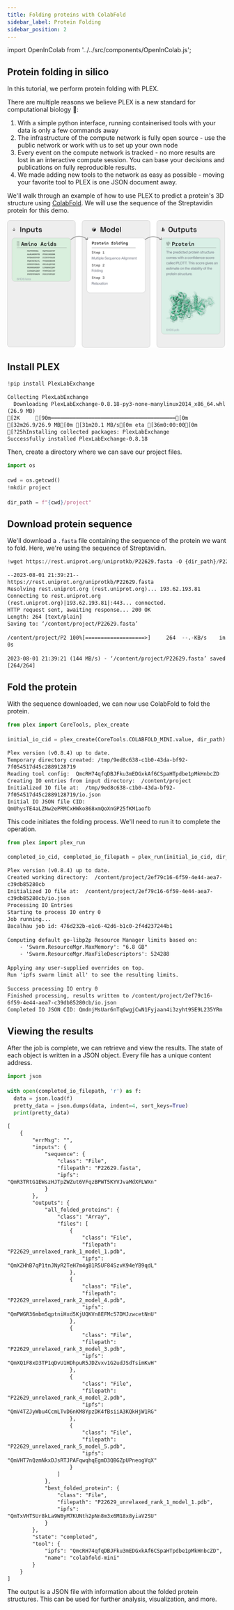 ```yaml
---
title: Folding proteins with ColabFold
sidebar_label: Protein Folding
sidebar_position: 2
---
```


import OpenInColab from '../../src/components/OpenInColab.js';

<OpenInColab link="https://colab.research.google.com/drive/1AfnJ50Ei4_9KXdKgexwdmEiwwDDXsfWJ?usp=sharing"></OpenInColab>

## Protein folding in silico

In this tutorial, we perform protein folding with PLEX.

There are multiple reasons we believe PLEX is a new standard for computational biology 🧫:
1. With a simple python interface, running containerised tools with your data is only a few commands away
2. The infrastructure of the compute network is fully open source - use the public network or work with us to set up your own node
3. Every event on the compute network is tracked - no more results are lost in an interactive compute session. You can base your decisions and publications on fully reproducible results.
4. We made adding new tools to the network as easy as possible - moving your favorite tool to PLEX is one JSON document away.

We'll walk through an example of how to use PLEX to predict a protein's 3D structure using [ColabFold](https://www.nature.com/articles/s41592-022-01488-1). We will use the sequence of the Streptavidin protein for this demo.

![img](../../static/img/protein-folding-graphic.png)

## Install PLEX


```python
!pip install PlexLabExchange
```

    Collecting PlexLabExchange
      Downloading PlexLabExchange-0.8.18-py3-none-manylinux2014_x86_64.whl (26.9 MB)
    [2K     [90m━━━━━━━━━━━━━━━━━━━━━━━━━━━━━━━━━━━━━━━━[0m [32m26.9/26.9 MB[0m [31m20.1 MB/s[0m eta [36m0:00:00[0m
    [?25hInstalling collected packages: PlexLabExchange
    Successfully installed PlexLabExchange-0.8.18


Then, create a directory where we can save our project files.

```python
import os

cwd = os.getcwd()
!mkdir project

dir_path = f"{cwd}/project"
```

## Download protein sequence

We'll download a `.fasta` file containing the sequence of the protein we want to fold. Here, we're using the sequence of Streptavidin.


```python
!wget https://rest.uniprot.org/uniprotkb/P22629.fasta -O {dir_path}/P22629.fasta # Streptavidin
```

    --2023-08-01 21:39:21--  https://rest.uniprot.org/uniprotkb/P22629.fasta
    Resolving rest.uniprot.org (rest.uniprot.org)... 193.62.193.81
    Connecting to rest.uniprot.org (rest.uniprot.org)|193.62.193.81|:443... connected.
    HTTP request sent, awaiting response... 200 OK
    Length: 264 [text/plain]
    Saving to: ‘/content/project/P22629.fasta’

    /content/project/P2 100%[===================>]     264  --.-KB/s    in 0s      

    2023-08-01 21:39:21 (144 MB/s) - ‘/content/project/P22629.fasta’ saved [264/264]


## Fold the protein

With the sequence downloaded, we can now use ColabFold to fold the protein.

```python
from plex import CoreTools, plex_create

initial_io_cid = plex_create(CoreTools.COLABFOLD_MINI.value, dir_path)
```

    Plex version (v0.8.4) up to date.
    Temporary directory created: /tmp/9ed8c638-c1b0-43da-bf92-7f054517d45c2889128719
    Reading tool config:  QmcRH74qfqDBJFku3mEDGxkAf6CSpaHTpdbe1pMkHnbcZD
    Creating IO entries from input directory:  /content/project
    Initialized IO file at:  /tmp/9ed8c638-c1b0-43da-bf92-7f054517d45c2889128719/io.json
    Initial IO JSON file CID:  QmUhysTE4aLZNw2ePRMCxHWko868xmQoXnGP25fKM1aofb

This code initiates the folding process. We'll need to run it to complete the operation.

```python
from plex import plex_run

completed_io_cid, completed_io_filepath = plex_run(initial_io_cid, dir_path)
```

    Plex version (v0.8.4) up to date.
    Created working directory:  /content/project/2ef79c16-6f59-4e44-aea7-c39db85280cb
    Initialized IO file at:  /content/project/2ef79c16-6f59-4e44-aea7-c39db85280cb/io.json
    Processing IO Entries
    Starting to process IO entry 0 
    Job running...
    Bacalhau job id: 476d232b-e1c6-42d6-b1c0-2f4d237244b1 

    Computing default go-libp2p Resource Manager limits based on:
        - 'Swarm.ResourceMgr.MaxMemory': "6.8 GB"
        - 'Swarm.ResourceMgr.MaxFileDescriptors': 524288

    Applying any user-supplied overrides on top.
    Run 'ipfs swarm limit all' to see the resulting limits.

    Success processing IO entry 0 
    Finished processing, results written to /content/project/2ef79c16-6f59-4e44-aea7-c39db85280cb/io.json
    Completed IO JSON CID: QmdnjMsUar6nTqGwgjCwN1Fyjaan4i3zyht9SE9L235YRm

## Viewing the results

After the job is complete, we can retrieve and view the results. The state of each object is written in a JSON object. Every file has a unique content address.


```python
import json

with open(completed_io_filepath, 'r') as f:
  data = json.load(f)
  pretty_data = json.dumps(data, indent=4, sort_keys=True)
  print(pretty_data)
```

    [
        {
            "errMsg": "",
            "inputs": {
                "sequence": {
                    "class": "File",
                    "filepath": "P22629.fasta",
                    "ipfs": "QmR3TRtG1EWszHJTpZWZut6VFqzBPWT5KYVJvaMdXFLWXn"
                }
            },
            "outputs": {
                "all_folded_proteins": {
                    "class": "Array",
                    "files": [
                        {
                            "class": "File",
                            "filepath": "P22629_unrelaxed_rank_1_model_1.pdb",
                            "ipfs": "QmXZHhB7qP1tnJNyR2TeH7m4gB1R5UF84SzvK94eYB9qdL"
                        },
                        {
                            "class": "File",
                            "filepath": "P22629_unrelaxed_rank_2_model_4.pdb",
                            "ipfs": "QmPWGR36mbm5qptniHxd5KjUQKVn8EFMc57DMJzwcetNnU"
                        },
                        {
                            "class": "File",
                            "filepath": "P22629_unrelaxed_rank_3_model_3.pdb",
                            "ipfs": "QmXQ1F8xD3TP1qDvU1HDhpuR5JDZvxv1G2udJSdTsimKvH"
                        },
                        {
                            "class": "File",
                            "filepath": "P22629_unrelaxed_rank_4_model_2.pdb",
                            "ipfs": "QmV4TZJyWbu4CcmLTvD6nKM8YpzDK4fBsiiA3KQkHjW1RG"
                        },
                        {
                            "class": "File",
                            "filepath": "P22629_unrelaxed_rank_5_model_5.pdb",
                            "ipfs": "QmVHT7nQzmNkxDJsRTJPAFqwqhqEgmD3QBGZpUPneogVqX"
                        }
                    ]
                },
                "best_folded_protein": {
                    "class": "File",
                    "filepath": "P22629_unrelaxed_rank_1_model_1.pdb",
                    "ipfs": "QmTxVHTSUr8kLa9W8yM7KUNth2pNn8m3x6M18x8yiaV2SU"
                }
            },
            "state": "completed",
            "tool": {
                "ipfs": "QmcRH74qfqDBJFku3mEDGxkAf6CSpaHTpdbe1pMkHnbcZD",
                "name": "colabfold-mini"
            }
        }
    ]

The output is a JSON file with information about the folded protein structures. This can be used for further analysis, visualization, and more.

<OpenInColab link="https://colab.research.google.com/drive/1AfnJ50Ei4_9KXdKgexwdmEiwwDDXsfWJ?usp=sharing"></OpenInColab>

